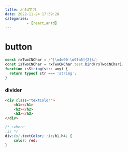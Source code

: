 ```yaml
---
title: antd学习
date: 2022-11-24 17:39:28
categories: 
          - [react,antd]
---
```

# button
```javascript
const rxTwoCNChar = /^[\u4e00-\u9fa5]{2}$/;
const isTwoCNChar = rxTwoCNChar.test.bind(rxTwoCNChar);
function isString(str: any) {
  return typeof str === 'string';
}
```

### divider

```html
<div class="textColor">
    <h1></h1>
    <h2></h2>
    <h3></h3>
</div>
```
```css
/* :where
:is */
div:is(.textColor) :is(h1,h4) {
    color: red;
}
```
